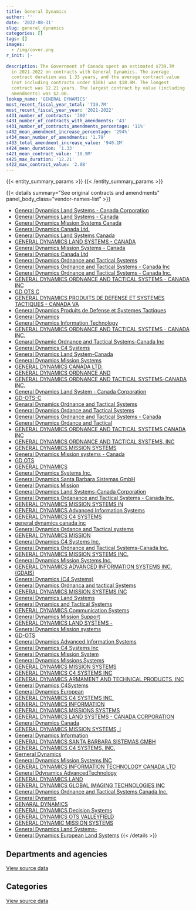 ```yaml
---
title: General Dynamics
author: ''
date: '2022-08-31'
slug: general_dynamics
categories: []
tags: []
images:
  - /img/cover.png
r_init: |-
  
description: The Government of Canada spent an estimated $739.7M
  in 2021-2022 on contracts with General Dynamics. The average
  contract duration was 1.33 years, and the average contract value
  (not including contracts under $10k) was $18.9M. The longest
  contract was 12.21 years. The largest contract by value (including
  amendments) was $2.0B.
lookup_name: 'GENERAL DYNAMICS'
most_recent_fiscal_year_total: '739.7M'
most_recent_fiscal_year_year: '2021-2022'
s431_number_of_contracts: '390'
s431_number_of_contracts_with_amendments: '43'
s431_number_of_contracts_amendments_percentage: '11%'
s432_mean_amendment_increase_percentage: '294%'
s434_mean_number_of_amendments: '1.79'
s433_total_amendment_increase_value: '940.1M'
s424_mean_duration: '1.33'
s421_mean_contract_value: '18.9M'
s425_max_duration: '12.21'
s422_max_contract_value: '2.0B'
---
```


<script src="/rmarkdown-libs/htmlwidgets/htmlwidgets.js"></script>
<link href="/rmarkdown-libs/datatables-css/datatables-crosstalk.css" rel="stylesheet" />
<script src="/rmarkdown-libs/datatables-binding/datatables.js"></script>
<script src="/rmarkdown-libs/jquery/jquery-3.6.0.min.js"></script>
<link href="/rmarkdown-libs/dt-core-bootstrap/css/dataTables.bootstrap.min.css" rel="stylesheet" />
<link href="/rmarkdown-libs/dt-core-bootstrap/css/dataTables.bootstrap.extra.css" rel="stylesheet" />
<script src="/rmarkdown-libs/dt-core-bootstrap/js/jquery.dataTables.min.js"></script>
<script src="/rmarkdown-libs/dt-core-bootstrap/js/dataTables.bootstrap.min.js"></script>
<link href="/rmarkdown-libs/crosstalk/css/crosstalk.min.css" rel="stylesheet" />
<script src="/rmarkdown-libs/crosstalk/js/crosstalk.min.js"></script>
<script src="/rmarkdown-libs/htmlwidgets/htmlwidgets.js"></script>
<link href="/rmarkdown-libs/datatables-css/datatables-crosstalk.css" rel="stylesheet" />
<script src="/rmarkdown-libs/datatables-binding/datatables.js"></script>
<script src="/rmarkdown-libs/jquery/jquery-3.6.0.min.js"></script>
<link href="/rmarkdown-libs/dt-core-bootstrap/css/dataTables.bootstrap.min.css" rel="stylesheet" />
<link href="/rmarkdown-libs/dt-core-bootstrap/css/dataTables.bootstrap.extra.css" rel="stylesheet" />
<script src="/rmarkdown-libs/dt-core-bootstrap/js/jquery.dataTables.min.js"></script>
<script src="/rmarkdown-libs/dt-core-bootstrap/js/dataTables.bootstrap.min.js"></script>
<link href="/rmarkdown-libs/crosstalk/css/crosstalk.min.css" rel="stylesheet" />
<script src="/rmarkdown-libs/crosstalk/js/crosstalk.min.js"></script>

{{< entity_summary_params >}}
{{< /entity_summary_params >}}

{{< details summary="See original contracts and amendments" panel_body_class="vendor-names-list" >}}
- [General Dynamics Land Systems - Canada Corporation](https://search.open.canada.ca/en/ct/?sort=contract_value_f%20desc&page=1&search_text=%22General%20Dynamics%20Land%20Systems%20-%20Canada%20Corporation%22)
- [General Dynamics Land Systems - Canada](https://search.open.canada.ca/en/ct/?sort=contract_value_f%20desc&page=1&search_text=%22General%20Dynamics%20Land%20Systems%20-%20Canada%22)
- [General Dynamics Mission Systems Canada](https://search.open.canada.ca/en/ct/?sort=contract_value_f%20desc&page=1&search_text=%22General%20Dynamics%20Mission%20Systems%20Canada%22)
- [General Dynamics Canada Ltd.](https://search.open.canada.ca/en/ct/?sort=contract_value_f%20desc&page=1&search_text=%22General%20Dynamics%20Canada%20Ltd.%22)
- [General Dynamics Land Systems Canada](https://search.open.canada.ca/en/ct/?sort=contract_value_f%20desc&page=1&search_text=%22General%20Dynamics%20Land%20Systems%20Canada%22)
- [GENERAL DYNAMICS LAND SYSTEMS - CANADA](https://search.open.canada.ca/en/ct/?sort=contract_value_f%20desc&page=1&search_text=%22GENERAL%20DYNAMICS%20LAND%20SYSTEMS%20-%20CANADA%22)
- [General Dynamics Mission Systems - Canada](https://search.open.canada.ca/en/ct/?sort=contract_value_f%20desc&page=1&search_text=%22General%20Dynamics%20Mission%20Systems%20-%20Canada%22)
- [General Dynamics Canada Ltd](https://search.open.canada.ca/en/ct/?sort=contract_value_f%20desc&page=1&search_text=%22General%20Dynamics%20Canada%20Ltd%22)
- [General Dynamics Ordnance and Tactical Systems](https://search.open.canada.ca/en/ct/?sort=contract_value_f%20desc&page=1&search_text=%22General%20Dynamics%20Ordnance%20and%20Tactical%20Systems%22)
- [General Dynamics Ordnance and Tactical Systems - Canada Inc](https://search.open.canada.ca/en/ct/?sort=contract_value_f%20desc&page=1&search_text=%22General%20Dynamics%20Ordnance%20and%20Tactical%20Systems%20-%20Canada%20Inc%22)
- [General Dynamics Ordnance and Tactical Systems - Canada Inc.](https://search.open.canada.ca/en/ct/?sort=contract_value_f%20desc&page=1&search_text=%22General%20Dynamics%20Ordnance%20and%20Tactical%20Systems%20-%20Canada%20Inc.%22)
- [GENERAL DYNAMICS ORDNANCE AND TACTICAL SYSTEMS - CANADA INC](https://search.open.canada.ca/en/ct/?sort=contract_value_f%20desc&page=1&search_text=%22GENERAL%20DYNAMICS%20ORDNANCE%20AND%20TACTICAL%20SYSTEMS%20-%20CANADA%20INC%22)
- [GD OTS C](https://search.open.canada.ca/en/ct/?sort=contract_value_f%20desc&page=1&search_text=%22GD%20OTS%20C%22)
- [GENERAL DYNAMICS PRODUITS DE DEFENSE ET SYSTEMES TACTIQUES - CANADA VA](https://search.open.canada.ca/en/ct/?sort=contract_value_f%20desc&page=1&search_text=%22GENERAL%20DYNAMICS%20PRODUITS%20DE%20DEFENSE%20ET%20SYSTEMES%20TACTIQUES%20-%20CANADA%20VA%22)
- [General Dynamics Produits de Defense et Systemes Tactiques](https://search.open.canada.ca/en/ct/?sort=contract_value_f%20desc&page=1&search_text=%22General%20Dynamics%20Produits%20de%20Defense%20et%20Systemes%20Tactiques%22)
- [General Dynamics](https://search.open.canada.ca/en/ct/?sort=contract_value_f%20desc&page=1&search_text=%22General%20Dynamics%22)
- [General Dynamics Information Technology](https://search.open.canada.ca/en/ct/?sort=contract_value_f%20desc&page=1&search_text=%22General%20Dynamics%20Information%20Technology%22)
- [GENERAL DYNAMICS ORDNANCE AND TACTICAL SYSTEMS - CANADA INC.](https://search.open.canada.ca/en/ct/?sort=contract_value_f%20desc&page=1&search_text=%22GENERAL%20DYNAMICS%20ORDNANCE%20AND%20TACTICAL%20SYSTEMS%20-%20CANADA%20INC.%22)
- [Genaral Dynamic Ordnance and Tactical Systems-Canada Inc](https://search.open.canada.ca/en/ct/?sort=contract_value_f%20desc&page=1&search_text=%22Genaral%20Dynamic%20Ordnance%20and%20Tactical%20Systems-Canada%20Inc%22)
- [General Dynamics C4 Systems](https://search.open.canada.ca/en/ct/?sort=contract_value_f%20desc&page=1&search_text=%22General%20Dynamics%20C4%20Systems%22)
- [General Dynamics Land System-Canada](https://search.open.canada.ca/en/ct/?sort=contract_value_f%20desc&page=1&search_text=%22General%20Dynamics%20Land%20System-Canada%22)
- [General Dynamics Mission Systems](https://search.open.canada.ca/en/ct/?sort=contract_value_f%20desc&page=1&search_text=%22General%20Dynamics%20Mission%20Systems%22)
- [GENERAL DYNAMICS CANADA LTD.](https://search.open.canada.ca/en/ct/?sort=contract_value_f%20desc&page=1&search_text=%22GENERAL%20DYNAMICS%20CANADA%20LTD.%22)
- [GENERAL DYNAMICS ORDNANCE AND](https://search.open.canada.ca/en/ct/?sort=contract_value_f%20desc&page=1&search_text=%22GENERAL%20DYNAMICS%20ORDNANCE%20AND%22)
- [GENERAL DYNAMICS ORDNANCE AND TACTICAL SYSTEMS-CANADA INC.](https://search.open.canada.ca/en/ct/?sort=contract_value_f%20desc&page=1&search_text=%22GENERAL%20DYNAMICS%20ORDNANCE%20AND%20TACTICAL%20SYSTEMS-CANADA%20INC.%22)
- [General Dynamics Land System - Canada Corporation](https://search.open.canada.ca/en/ct/?sort=contract_value_f%20desc&page=1&search_text=%22General%20Dynamics%20Land%20System%20-%20Canada%20Corporation%22)
- [GD-OTS-C](https://search.open.canada.ca/en/ct/?sort=contract_value_f%20desc&page=1&search_text=%22GD-OTS-C%22)
- [Genaral Dynamics Ordnance and Tactical Systems](https://search.open.canada.ca/en/ct/?sort=contract_value_f%20desc&page=1&search_text=%22Genaral%20Dynamics%20Ordnance%20and%20Tactical%20Systems%22)
- [General Dynamics Ordance and Tactical Systems](https://search.open.canada.ca/en/ct/?sort=contract_value_f%20desc&page=1&search_text=%22General%20Dynamics%20Ordance%20and%20Tactical%20Systems%22)
- [General Dynamics Ordnance and Tactical Systems - Canada](https://search.open.canada.ca/en/ct/?sort=contract_value_f%20desc&page=1&search_text=%22General%20Dynamics%20Ordnance%20and%20Tactical%20Systems%20-%20Canada%22)
- [General Dynamics Ordance and Tactical](https://search.open.canada.ca/en/ct/?sort=contract_value_f%20desc&page=1&search_text=%22General%20Dynamics%20Ordance%20and%20Tactical%22)
- [GENERAL DYNAMICS ORDNANCE AND TACTICAL SYSTEMS CANADA INC](https://search.open.canada.ca/en/ct/?sort=contract_value_f%20desc&page=1&search_text=%22GENERAL%20DYNAMICS%20ORDNANCE%20AND%20TACTICAL%20SYSTEMS%20CANADA%20INC%22)
- [GENERAL DYNAMICS ORDNANCE AND TACTICAL SYSTEMS, INC](https://search.open.canada.ca/en/ct/?sort=contract_value_f%20desc&page=1&search_text=%22GENERAL%20DYNAMICS%20ORDNANCE%20AND%20TACTICAL%20SYSTEMS%2c%20INC%22)
- [GENERAL DYNAMICS MISSION SYSTEMS](https://search.open.canada.ca/en/ct/?sort=contract_value_f%20desc&page=1&search_text=%22GENERAL%20DYNAMICS%20MISSION%20SYSTEMS%22)
- [General Dynamics Mission systems - Canada](https://search.open.canada.ca/en/ct/?sort=contract_value_f%20desc&page=1&search_text=%22General%20Dynamics%20Mission%20systems%20-%20Canada%22)
- [GD OTS](https://search.open.canada.ca/en/ct/?sort=contract_value_f%20desc&page=1&search_text=%22GD%20OTS%22)
- [GENERAL DYNAMICS](https://search.open.canada.ca/en/ct/?sort=contract_value_f%20desc&page=1&search_text=%22GENERAL%20DYNAMICS%22)
- [General Dynamics Systems Inc.](https://search.open.canada.ca/en/ct/?sort=contract_value_f%20desc&page=1&search_text=%22General%20Dynamics%20Systems%20Inc.%22)
- [General Dynamics Santa Barbara Sistemas GmbH](https://search.open.canada.ca/en/ct/?sort=contract_value_f%20desc&page=1&search_text=%22General%20Dynamics%20Santa%20Barbara%20Sistemas%20GmbH%22)
- [General Dynamics Mission](https://search.open.canada.ca/en/ct/?sort=contract_value_f%20desc&page=1&search_text=%22General%20Dynamics%20Mission%22)
- [General Dynamics Land Systems-Canada Corporation](https://search.open.canada.ca/en/ct/?sort=contract_value_f%20desc&page=1&search_text=%22General%20Dynamics%20Land%20Systems-Canada%20Corporation%22)
- [General Dynamics Ordanance and Tactical Systems - Canada Inc.](https://search.open.canada.ca/en/ct/?sort=contract_value_f%20desc&page=1&search_text=%22General%20Dynamics%20Ordanance%20and%20Tactical%20Systems%20-%20Canada%20Inc.%22)
- [GENERAL DYNAMICS MISSION SYSTEMS IN](https://search.open.canada.ca/en/ct/?sort=contract_value_f%20desc&page=1&search_text=%22GENERAL%20DYNAMICS%20MISSION%20SYSTEMS%20IN%22)
- [GENERAL DYNAMICS Advanced Information Systems](https://search.open.canada.ca/en/ct/?sort=contract_value_f%20desc&page=1&search_text=%22GENERAL%20DYNAMICS%20Advanced%20Information%20Systems%22)
- [GENERAL DYNAMICS C4 SYSTEMS](https://search.open.canada.ca/en/ct/?sort=contract_value_f%20desc&page=1&search_text=%22GENERAL%20DYNAMICS%20C4%20SYSTEMS%22)
- [general dynamics canada inc](https://search.open.canada.ca/en/ct/?sort=contract_value_f%20desc&page=1&search_text=%22general%20dynamics%20canada%20inc%22)
- [General Dynamics Ordance and Tactical systems](https://search.open.canada.ca/en/ct/?sort=contract_value_f%20desc&page=1&search_text=%22General%20Dynamics%20Ordance%20and%20Tactical%20systems%22)
- [GENERAL DYNAMICS MISSION](https://search.open.canada.ca/en/ct/?sort=contract_value_f%20desc&page=1&search_text=%22GENERAL%20DYNAMICS%20MISSION%22)
- [General Dynamics C4 Systems Inc.](https://search.open.canada.ca/en/ct/?sort=contract_value_f%20desc&page=1&search_text=%22General%20Dynamics%20C4%20Systems%20Inc.%22)
- [General Dynamics Ordnance and Tactical Systems-Canada Inc.](https://search.open.canada.ca/en/ct/?sort=contract_value_f%20desc&page=1&search_text=%22General%20Dynamics%20Ordnance%20and%20Tactical%20Systems-Canada%20Inc.%22)
- [GENERAL DYNAMICS MISSION SYSTEMS INC.](https://search.open.canada.ca/en/ct/?sort=contract_value_f%20desc&page=1&search_text=%22GENERAL%20DYNAMICS%20MISSION%20SYSTEMS%20INC.%22)
- [General Dynamics Mission Systems Inc.](https://search.open.canada.ca/en/ct/?sort=contract_value_f%20desc&page=1&search_text=%22General%20Dynamics%20Mission%20Systems%20Inc.%22)
- [GENERAL DYNAMICS ADVANCED INFORMATION SYSTEMS INC. (GDAIS)](https://search.open.canada.ca/en/ct/?sort=contract_value_f%20desc&page=1&search_text=%22GENERAL%20DYNAMICS%20ADVANCED%20INFORMATION%20SYSTEMS%20INC.%20%28GDAIS%29%22)
- [General Dynamics (C4 Systems)](https://search.open.canada.ca/en/ct/?sort=contract_value_f%20desc&page=1&search_text=%22General%20Dynamics%20%28C4%20Systems%29%22)
- [General Dynamics Ordnanca and tactical Systems](https://search.open.canada.ca/en/ct/?sort=contract_value_f%20desc&page=1&search_text=%22General%20Dynamics%20Ordnanca%20and%20tactical%20Systems%22)
- [GENERAL DYNAMICS MISSION SYSTEMS INC](https://search.open.canada.ca/en/ct/?sort=contract_value_f%20desc&page=1&search_text=%22GENERAL%20DYNAMICS%20MISSION%20SYSTEMS%20INC%22)
- [General Dynamics Land Systems](https://search.open.canada.ca/en/ct/?sort=contract_value_f%20desc&page=1&search_text=%22General%20Dynamics%20Land%20Systems%22)
- [General Dynamics and Tactical Systems](https://search.open.canada.ca/en/ct/?sort=contract_value_f%20desc&page=1&search_text=%22General%20Dynamics%20and%20Tactical%20Systems%22)
- [GENERAL DYNAMICS Communication Systems](https://search.open.canada.ca/en/ct/?sort=contract_value_f%20desc&page=1&search_text=%22GENERAL%20DYNAMICS%20Communication%20Systems%22)
- [General Dynamics Mission Support](https://search.open.canada.ca/en/ct/?sort=contract_value_f%20desc&page=1&search_text=%22General%20Dynamics%20Mission%20Support%22)
- [GENERAL DYNAMICS LAND SYSTEMS -](https://search.open.canada.ca/en/ct/?sort=contract_value_f%20desc&page=1&search_text=%22GENERAL%20DYNAMICS%20LAND%20SYSTEMS%20-%22)
- [General Dynamics Mission systems](https://search.open.canada.ca/en/ct/?sort=contract_value_f%20desc&page=1&search_text=%22General%20Dynamics%20Mission%20systems%22)
- [GD-OTS](https://search.open.canada.ca/en/ct/?sort=contract_value_f%20desc&page=1&search_text=%22GD-OTS%22)
- [General Dynamics Advanced Information Systems](https://search.open.canada.ca/en/ct/?sort=contract_value_f%20desc&page=1&search_text=%22General%20Dynamics%20Advanced%20Information%20Systems%22)
- [General Dynamics C4 Systems Inc](https://search.open.canada.ca/en/ct/?sort=contract_value_f%20desc&page=1&search_text=%22General%20Dynamics%20C4%20Systems%20Inc%22)
- [General Dynamics Mission System](https://search.open.canada.ca/en/ct/?sort=contract_value_f%20desc&page=1&search_text=%22General%20Dynamics%20Mission%20System%22)
- [General Dynamics Missions Systems](https://search.open.canada.ca/en/ct/?sort=contract_value_f%20desc&page=1&search_text=%22General%20Dynamics%20Missions%20Systems%22)
- [GENERAL DYNAMICS MISSION SYSTEMS](https://search.open.canada.ca/en/ct/?sort=contract_value_f%20desc&page=1&search_text=%22GENERAL%20DYNAMICS%20%20MISSION%20SYSTEMS%22)
- [GENERAL DYNAMICS C4 SYSTEMS INC](https://search.open.canada.ca/en/ct/?sort=contract_value_f%20desc&page=1&search_text=%22GENERAL%20DYNAMICS%20C4%20SYSTEMS%20INC%22)
- [GENERAL DYNAMICS ARMAMENT AND TECHNICAL PRODUCTS, INC](https://search.open.canada.ca/en/ct/?sort=contract_value_f%20desc&page=1&search_text=%22GENERAL%20DYNAMICS%20ARMAMENT%20AND%20TECHNICAL%20PRODUCTS%2c%20INC%22)
- [General Dynamics C4Systems](https://search.open.canada.ca/en/ct/?sort=contract_value_f%20desc&page=1&search_text=%22General%20Dynamics%20C4Systems%22)
- [General Dynamics European](https://search.open.canada.ca/en/ct/?sort=contract_value_f%20desc&page=1&search_text=%22General%20Dynamics%20European%22)
- [GENERAL DYNAMICS C4 SYSTEMS INC.](https://search.open.canada.ca/en/ct/?sort=contract_value_f%20desc&page=1&search_text=%22GENERAL%20DYNAMICS%20C4%20SYSTEMS%20INC.%22)
- [GENERAL DYNAMICS INFORMATION](https://search.open.canada.ca/en/ct/?sort=contract_value_f%20desc&page=1&search_text=%22GENERAL%20DYNAMICS%20INFORMATION%22)
- [GENERAL DYNAMICS MISSIONS SYSTEMS](https://search.open.canada.ca/en/ct/?sort=contract_value_f%20desc&page=1&search_text=%22GENERAL%20DYNAMICS%20MISSIONS%20SYSTEMS%22)
- [GENERAL DYNAMICS LAND SYSTEMS - CANADA CORPORATION](https://search.open.canada.ca/en/ct/?sort=contract_value_f%20desc&page=1&search_text=%22GENERAL%20DYNAMICS%20LAND%20SYSTEMS%20-%20CANADA%20CORPORATION%22)
- [General Dynamics Canada](https://search.open.canada.ca/en/ct/?sort=contract_value_f%20desc&page=1&search_text=%22General%20Dynamics%20Canada%22)
- [GENERAL DYNAMICS MISSION SYSTEMS, I](https://search.open.canada.ca/en/ct/?sort=contract_value_f%20desc&page=1&search_text=%22GENERAL%20DYNAMICS%20MISSION%20SYSTEMS%2c%20I%22)
- [General Dynamics Information](https://search.open.canada.ca/en/ct/?sort=contract_value_f%20desc&page=1&search_text=%22General%20Dynamics%20Information%22)
- [GENERAL DYNAMICS SANTA BARBARA SISTEMAS GMBH](https://search.open.canada.ca/en/ct/?sort=contract_value_f%20desc&page=1&search_text=%22GENERAL%20DYNAMICS%20SANTA%20BARBARA%20SISTEMAS%20GMBH%22)
- [GENERAL DYNAMICS C4 SYSTEMS, INC.](https://search.open.canada.ca/en/ct/?sort=contract_value_f%20desc&page=1&search_text=%22GENERAL%20DYNAMICS%20C4%20SYSTEMS%2c%20INC.%22)
- [Gerneral Dynamics](https://search.open.canada.ca/en/ct/?sort=contract_value_f%20desc&page=1&search_text=%22Gerneral%20Dynamics%22)
- [General Dynamics Mission Systems INC](https://search.open.canada.ca/en/ct/?sort=contract_value_f%20desc&page=1&search_text=%22General%20Dynamics%20Mission%20Systems%20INC%22)
- [GENERAL DYNAMICS INFORMATION TECHNOLOGY CANADA LTD](https://search.open.canada.ca/en/ct/?sort=contract_value_f%20desc&page=1&search_text=%22GENERAL%20DYNAMICS%20INFORMATION%20TECHNOLOGY%20CANADA%20LTD%22)
- [General Ddynamics AdvancedTechnology](https://search.open.canada.ca/en/ct/?sort=contract_value_f%20desc&page=1&search_text=%22General%20Ddynamics%20AdvancedTechnology%22)
- [GENERAL DYNAMICS LAND](https://search.open.canada.ca/en/ct/?sort=contract_value_f%20desc&page=1&search_text=%22GENERAL%20DYNAMICS%20LAND%22)
- [GENERAL DYNAMICS GLOBAL IMAGING TECHNOLOGIES INC](https://search.open.canada.ca/en/ct/?sort=contract_value_f%20desc&page=1&search_text=%22GENERAL%20DYNAMICS%20GLOBAL%20IMAGING%20TECHNOLOGIES%20INC%22)
- [General Dynamics Ordnance and Tactical Systems Canada Inc.](https://search.open.canada.ca/en/ct/?sort=contract_value_f%20desc&page=1&search_text=%22General%20Dynamics%20Ordnance%20and%20Tactical%20Systems%20Canada%20Inc.%22)
- [General Dynamic](https://search.open.canada.ca/en/ct/?sort=contract_value_f%20desc&page=1&search_text=%22General%20Dynamic%22)
- [GENARAL DYNAMICS](https://search.open.canada.ca/en/ct/?sort=contract_value_f%20desc&page=1&search_text=%22GENARAL%20DYNAMICS%22)
- [GENERAL DYNAMICS Decision Systems](https://search.open.canada.ca/en/ct/?sort=contract_value_f%20desc&page=1&search_text=%22GENERAL%20DYNAMICS%20Decision%20Systems%22)
- [GENERAL DYNAMICS OTS VALLEYFIELD](https://search.open.canada.ca/en/ct/?sort=contract_value_f%20desc&page=1&search_text=%22GENERAL%20DYNAMICS%20OTS%20VALLEYFIELD%22)
- [GENERAL DYNAMIC MISSION SYSTEMS](https://search.open.canada.ca/en/ct/?sort=contract_value_f%20desc&page=1&search_text=%22GENERAL%20DYNAMIC%20MISSION%20SYSTEMS%22)
- [General Dynamics Land Systems-](https://search.open.canada.ca/en/ct/?sort=contract_value_f%20desc&page=1&search_text=%22General%20Dynamics%20Land%20Systems-%22)
- [General Dynamics European Land Systems](https://search.open.canada.ca/en/ct/?sort=contract_value_f%20desc&page=1&search_text=%22General%20Dynamics%20European%20Land%20Systems%22)
{{< /details >}}

## Departments and agencies

<div id="htmlwidget-1" style="width:100%;height:auto;" class="datatables html-widget"></div>
<script type="application/json" data-for="htmlwidget-1">{"x":{"style":"bootstrap","filter":"none","vertical":false,"data":[["<a href=\"/departments/cbsa-asfc/\">Canada Border Services Agency<\/a>","<a href=\"/departments/ced-dec/\">Canada Economic Development for Quebec Regions<\/a>","<a href=\"/departments/cic/\">Immigration, Refugees and Citizenship Canada<\/a>","<a href=\"/departments/cra-arc/\">Canada Revenue Agency<\/a>","<a href=\"/departments/csa-asc/\">Canadian Space Agency<\/a>","<a href=\"/departments/csc-scc/\">Correctional Service of Canada<\/a>","<a href=\"/departments/dfatd-maecd/\">Global Affairs Canada<\/a>","<a href=\"/departments/dnd-mdn/\">National Defence<\/a>","<a href=\"/departments/ec/\">Environment and Climate Change Canada<\/a>","<a href=\"/departments/esdc-edsc/\">Employment and Social Development Canada<\/a>","<a href=\"/departments/hc-sc/\">Health Canada<\/a>","<a href=\"/departments/jus/\">Department of Justice Canada<\/a>","<a href=\"/departments/nrcan-rncan/\">Natural Resources Canada<\/a>","<a href=\"/departments/pco-bcp/\">Privy Council Office<\/a>","<a href=\"/departments/ps-sp/\">Public Safety Canada<\/a>","<a href=\"/departments/pwgsc-tpsgc/\">Public Services and Procurement Canada<\/a>","<a href=\"/departments/rcmp-grc/\">Royal Canadian Mounted Police<\/a>","<a href=\"/departments/ssc-spc/\">Shared Services Canada<\/a>","<a href=\"/departments/tbs-sct/\">Treasury Board of Canada Secretariat<\/a>","<a href=\"/departments/tc/\">Transport Canada<\/a>"],[6169.65,null,71538.84,14170.29,19889.94,199259.38,59481.85,703180397.98,null,null,null,null,null,null,null,26578.9,5945811.84,258186.22,null,null],[6186.55,12007.22,30565.99,null,null,738178.76,721891.09,579705617.97,168779.69,44329.1,null,15636.42,null,345165.55,null,13021,3648437.57,405648.36,11004.14,null],[5645.65,null,27061.7,null,null,670109.89,null,744855154.45,null,null,116125.51,null,34857.77,null,79989.52,27233.74,3909436.32,588189.65,null,null],[38.06,null,null,null,null,670109.89,92734.52,733655248.26,null,null,null,null,null,null,null,null,3349796.2,1841307.93,null,125000]],"container":"<table class=\"table table-striped table-hover row-border order-column display\">\n  <thead>\n    <tr>\n      <th>Department<\/th>\n      <th>2018-2019<\/th>\n      <th>2019-2020<\/th>\n      <th>2020-2021<\/th>\n      <th>2021-2022<\/th>\n    <\/tr>\n  <\/thead>\n<\/table>","options":{"order":[[4,"desc"]],"pageLength":10,"autoWidth":true,"columnDefs":[{"targets":1,"render":"function(data, type, row, meta) {\n    return type !== 'display' ? data : DTWidget.formatCurrency(data, \"$\", 2, 3, \",\", \".\", true, null);\n  }"},{"targets":2,"render":"function(data, type, row, meta) {\n    return type !== 'display' ? data : DTWidget.formatCurrency(data, \"$\", 2, 3, \",\", \".\", true, null);\n  }"},{"targets":3,"render":"function(data, type, row, meta) {\n    return type !== 'display' ? data : DTWidget.formatCurrency(data, \"$\", 2, 3, \",\", \".\", true, null);\n  }"},{"targets":4,"render":"function(data, type, row, meta) {\n    return type !== 'display' ? data : DTWidget.formatCurrency(data, \"$\", 2, 3, \",\", \".\", true, null);\n  }"},{"width":"16%","targets":[1,2,3,4]},{"className":"dt-right","targets":[1,2,3,4]}],"orderClasses":false}},"evals":["options.columnDefs.0.render","options.columnDefs.1.render","options.columnDefs.2.render","options.columnDefs.3.render"],"jsHooks":[]}</script>
<p class="text-right">
<a href="https://github.com/GoC-Spending/contracts-data/tree/main/data/out/vendors/general_dynamics/summary_by_fiscal_year_by_department.csv" class="source-data-link btn btn-link">View source data</a>
</p>

## Categories

<div id="htmlwidget-2" style="width:100%;height:auto;" class="datatables html-widget"></div>
<script type="application/json" data-for="htmlwidget-2">{"x":{"style":"bootstrap","filter":"none","vertical":false,"data":[["<a href=\"/categories/facilities_and_construction/\">Facilities and construction<\/a>","<a href=\"/categories/office_management/\">Office management<\/a>","<a href=\"/categories/defence/\">Defence<\/a>","<a href=\"/categories/professional_services/\">Professional services<\/a>","<a href=\"/categories/information_technology/\">Information technology<\/a>","<a href=\"/categories/industrial_products_and_services/\">Industrial products and services<\/a>","<a href=\"/categories/travel/\">Travel<\/a>","<a href=\"/categories/security_and_protection/\">Security and protection<\/a>"],[141971157.59,null,515805108.23,14029178.93,1303175.31,3925307.82,null,32747557],[124614598.37,13021,388788829.67,19902319.79,2530087.86,6536667.51,null,43480945.23],[125739437.3,null,459608388.68,20287395.28,2120733.73,5940384.45,null,136617464.77],[133677479.97,77753.55,456689090.09,18050677.88,2428672.06,6215850.17,94664,122500047.14]],"container":"<table class=\"table table-striped table-hover row-border order-column display\">\n  <thead>\n    <tr>\n      <th>Category<\/th>\n      <th>2018-2019<\/th>\n      <th>2019-2020<\/th>\n      <th>2020-2021<\/th>\n      <th>2021-2022<\/th>\n    <\/tr>\n  <\/thead>\n<\/table>","options":{"order":[[4,"desc"]],"dom":"t","pageLength":30,"autoWidth":true,"columnDefs":[{"targets":1,"render":"function(data, type, row, meta) {\n    return type !== 'display' ? data : DTWidget.formatCurrency(data, \"$\", 2, 3, \",\", \".\", true, null);\n  }"},{"targets":2,"render":"function(data, type, row, meta) {\n    return type !== 'display' ? data : DTWidget.formatCurrency(data, \"$\", 2, 3, \",\", \".\", true, null);\n  }"},{"targets":3,"render":"function(data, type, row, meta) {\n    return type !== 'display' ? data : DTWidget.formatCurrency(data, \"$\", 2, 3, \",\", \".\", true, null);\n  }"},{"targets":4,"render":"function(data, type, row, meta) {\n    return type !== 'display' ? data : DTWidget.formatCurrency(data, \"$\", 2, 3, \",\", \".\", true, null);\n  }"},{"width":"16%","targets":[1,2,3,4]},{"className":"dt-right","targets":[1,2,3,4]}],"orderClasses":false,"lengthMenu":[10,25,30,50,100]}},"evals":["options.columnDefs.0.render","options.columnDefs.1.render","options.columnDefs.2.render","options.columnDefs.3.render"],"jsHooks":[]}</script>
<p class="text-right">
<a href="https://github.com/GoC-Spending/contracts-data/tree/main/data/out/vendors/general_dynamics/summary_by_fiscal_year_by_category.csv" class="source-data-link btn btn-link">View source data</a>
</p>
